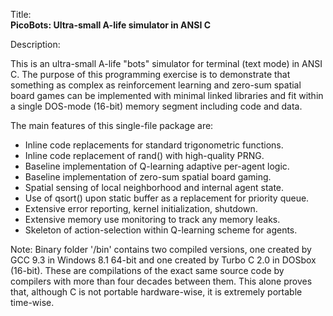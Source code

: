 Title:<br/>
<b>PicoBots: Ultra-small A-life simulator in ANSI C</b>

Description:<br/>
<p>This is an ultra-small A-life "bots" simulator for terminal (text mode) in ANSI C. The purpose of this programming exercise is to demonstrate that something as complex as reinforcement learning and zero-sum spatial board games can be implemented with minimal linked libraries and fit within a single DOS-mode (16-bit) memory segment including code and data.</p>
The main features of this single-file package are:
<ul>
    <li>Inline code replacements for standard trigonometric functions.</li>
	<li>Inline code replacement of rand() with high-quality PRNG.</li>
	<li>Baseline implementation of Q-learning adaptive per-agent logic.</li>
	<li>Baseline implementation of zero-sum spatial board gaming.</li>
	<li>Spatial sensing of local neighborhood and internal agent state.</li>
	<li>Use of qsort() upon static buffer as a replacement for priority queue.</li>
	<li>Extensive error reporting, kernel initialization, shutdown.</li>
	<li>Extensive memory use monitoring to track any memory leaks.</li>
	<li>Skeleton of action-selection within Q-learning scheme for agents.</li>
</ul>
<p>Note: Binary folder '/bin' contains two compiled versions, one created by GCC 9.3 in Windows 8.1 64-bit and one created by Turbo C 2.0 in DOSbox (16-bit). These are compilations of the exact same source code by compilers with more than four decades between them. This alone proves that, although C is not portable hardware-wise, it is extremely portable time-wise.</p>
